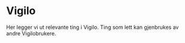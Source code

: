# Vigilo
Her legger vi ut relevante ting i Vigilo. Ting som lett kan gjenbrukes av andre Vigilobrukere.
